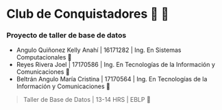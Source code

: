 # Club de Conquistadores  :boy:  :girl: 
### Proyecto de taller de base de datos

- Angulo Quiñonez Kelly Anahí | 16171282 | Ing. En Sistemas Computacionales  :turtle:
- Reyes Rivera Joel | 17170586 | Ing. En Tecnologías de la Información y Comunicaciones :whale2:
- Beltrán Angulo María Cristina | 17170564 | Ing. En Tecnologías de la Información y Comunicaciones :baby_chick:

> Taller de Base de Datos | 13-14 HRS | EBLP   :rocket:
